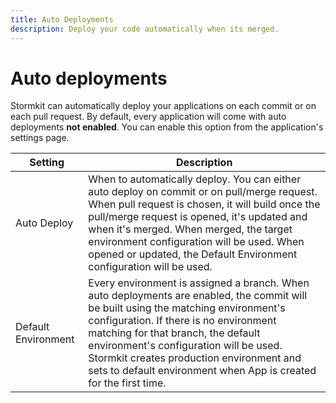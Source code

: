 ```yaml
---
title: Auto Deployments
description: Deploy your code automatically when its merged.
---
```


# Auto deployments

<section>

Stormkit can automatically deploy your applications on each commit or on each pull request. By default, every application will come with auto deployments **not enabled**. You can enable this option from the application's settings page.

</section>

| Setting      | Description  |
| ------------ | ------------ |
| Auto Deploy | When to automatically deploy. You can either auto deploy on commit or on pull/merge request. When pull request is chosen, it will build once the pull/merge request is opened, it's updated and when it's merged. When merged, the target environment configuration will be used. When opened or updated, the Default Environment configuration will be used. |
| Default Environment | Every environment is assigned a branch. When auto deployments are enabled, the commit will be built using the matching environment's configuration. If there is no environment matching for that branch, the default environment's configuration will be used. Stormkit creates production environment and sets to default environment when App is created for the first time. |

